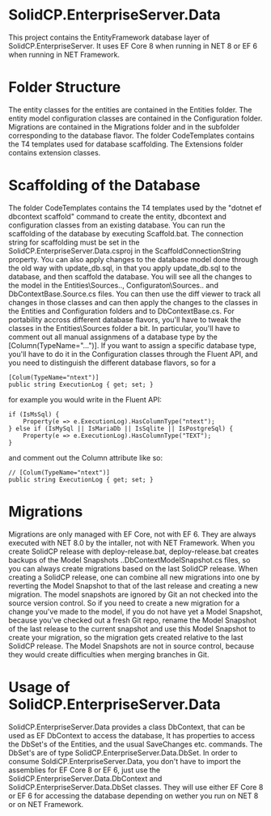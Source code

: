 ﻿# SolidCP.EnterpriseServer.Data
This project contains the EntityFramework database layer of SolidCP.EnterpriseServer. It uses EF Core 8 when running
in NET 8 or EF 6 when running in NET Framework.

# Folder Structure
The entity classes for the entities are contained in the Entities folder. The entity model configuration classes are
contained in the Configuration folder. Migrations are contained in the Migrations folder and in the subfolder
corresponding to the database flavor. The folder CodeTemplates contains the T4 templates used for database scaffolding.
The Extensions folder contains extension classes.

# Scaffolding of the Database
The folder CodeTemplates contains the T4 templates used by the "dotnet ef dbcontext scaffold" command to create the
entity, dbcontext and configuration classes from an existing database. You can run the scaffolding of the database
by executing Scaffold.bat. The connection string for scaffolding must be set in the
SolidCP.EnterpriseServer.Data.csproj in the ScaffoldConnectionString property.
You can also apply changes to the database model done through the old way with update_db.sql, in that you apply
update_db.sql to the database, and then scaffold the database. You will see all the changes to the model in the
Entities\Sources\.., Configuraton\Sources\.. and DbContextBase.Source.cs files. You can then use the diff viewer
to track all changes in those classes and can then apply the changes to the classes in the Entities and Configuration
folders and to DbContextBase.cs.
For portability accross different database flavors, you'll have to tweak the classes in the Entities\Sources folder a
bit. In particular, you'll have to comment out all manual assignmens of a database type by the
[Column(TypeName="...")]. If you want to assign a specific database type, you'll have to do it in the Configuration
classes through the Fluent API, and you need to distinguish the different database flavors, so for a
```
[Colum(TypeName="ntext")]
public string ExecutionLog { get; set; }
```
for example you would write in the Fluent API:
```
if (IsMsSql) {
    Property(e => e.ExecutionLog).HasColumnType("ntext");
} else if (IsMySql || IsMariaDb || IsSqlite || IsPostgreSql) {
    Property(e => e.ExecutionLog).HasColumnType("TEXT");
}
```
and comment out the Column attribute like so:
```
// [Colum(TypeName="ntext")]
public string ExecutionLog { get; set; }
```

# Migrations
Migrations are only managed with EF Core, not with EF 6. They are always executed with NET 8.0 by the intaller,
not with NET Framework. When you create SolidCP release with deploy-release.bat, deploy-release.bat creates
backups of the Model Snapshots ..DbContextModelSnapshot.cs files, so you can always create migrations based
on the last SolidCP release. When creating a SolidCP release, one can combine all new migrations into one by
reverting the Model Snapshot to that of the last release and creating a new migration. The model snapshots are
ignored by Git an not checked into the source version control. So if you need to create a new migration for a
change you've made to the model, if you do not have yet a Model Snapshot, because you've checked out a fresh Git
repo, rename the Model Snapshot of the last release to the current snapshot and use this Model Snapshot to create
your migration, so the migration gets created relative to the last SolidCP release. The Model Snapshots are not
in source control, because they would create difficulties when merging branches in Git.

# Usage of SolidCP.EnterpriseServer.Data
SolidCP.EnterpriseServer.Data provides a class DbContext, that can be used as EF DbContext to access the database,
It has properties to access the DbSet's of the Entities, and the usual SaveChanges etc. commands. The DbSet's are
of type SolidCP.EnterpriseServer.Data.DbSet. In order to consume SoldiCP.EnterpriseServer.Data, you don't have
to import the assemblies for EF Core 8 or EF 6, just use the SolidCP.EnterpriseServer.Data.DbContext and
SolidCP.EnterpriseServer.Data.DbSet classes. They will use either EF Core 8 or EF 6 for accessing the database
depending on wether you run on NET 8 or on NET Framework.